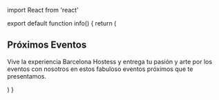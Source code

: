 import React from 'react'
          
export default function info() {
  return (
    <div className='relative bg-white dark:bg-white pt-16 px-4 sm:px-6 lg:pt-12 lg:px-8'>
      <div className='bg-white dark:bg-white h-1/3 sm:h-2/3' />
      <div className='relative max-w-7xl mx-auto'>
        <div className='text-center'>
          <h2 className='text-3xl tracking-tight font-extrabold sm:text-4xl dark:text-black'>
          Próximos Eventos
          </h2>
          <p className='px-4 sm:px-6 lg:px-8 mt-3 max-w-2xl mx-auto text-xl text-gray-500 sm:mt-4'>
          Vive la experiencia Barcelona Hostess y entrega tu pasión y arte por los eventos con nosotros en estos fabuloso eventos próximos que te presentamos.
          </p>
        </div>
      </div>
    </div>
  )
}
